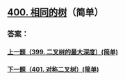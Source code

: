 ## [400. 相同的树](https://leetcode-cn.com/problems/merge-two-sorted-lists/)（简单）





### 答案：



#### [上一题（399. 二叉树的最大深度）(简单)](https://github.com/sdwwld/leetCode/blob/master/src/main/java/com/wld/java/leetcode/leetCode0399.md)

#### [下一题（401. 对称二叉树）(简单)](https://github.com/sdwwld/leetCode/blob/master/src/main/java/com/wld/java/leetcode/leetCode0401.md)